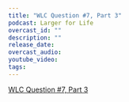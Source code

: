 ```yaml
---
title: "WLC Question #7, Part 3"
podcast: Larger for Life
overcast_id: ""
description: ""
release_date: 
overcast_audio: 
youtube_video: 
tags:
---
```


[WLC Question #7, Part 3](https://largerforlife.podbean.com/e/wlc-question-7-part-3/)
